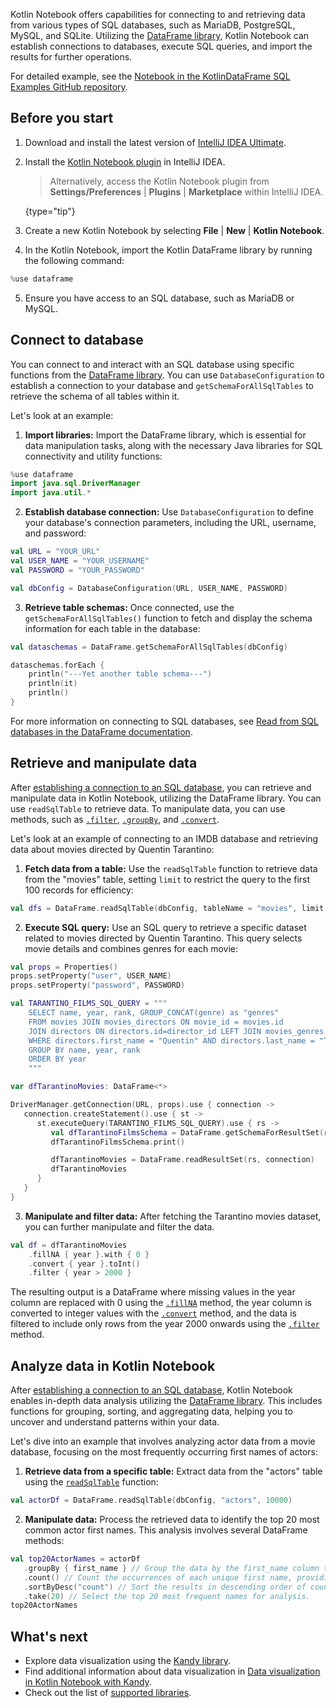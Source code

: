 [//]: # (title: Connect and retrieve data from databases)

Kotlin Notebook offers capabilities for connecting to and retrieving data from various types of SQL databases, such as 
MariaDB, PostgreSQL, MySQL, and SQLite. 
Utilizing the [DataFrame library](https://kotlin.github.io/dataframe/gettingstarted.html), Kotlin Notebook can establish 
connections to databases, execute SQL queries, and import the results for further operations.

For detailed example, see the [Notebook in the KotlinDataFrame SQL Examples GitHub repository](https://github.com/zaleslaw/KotlinDataFrame-SQL-Examples/blob/master/notebooks/imdb.ipynb).

## Before you start

1. Download and install the latest version of [IntelliJ IDEA Ultimate](https://www.jetbrains.com/idea/download/?section=mac).
2. Install the [Kotlin Notebook plugin](https://plugins.jetbrains.com/plugin/16340-kotlin-notebook) in IntelliJ IDEA.

   > Alternatively, access the Kotlin Notebook plugin from **Settings/Preferences** | **Plugins** | **Marketplace** within IntelliJ IDEA.
   >
   {type="tip"}

3. Create a new Kotlin Notebook by selecting **File** | **New** | **Kotlin Notebook**.
4. In the Kotlin Notebook, import the Kotlin DataFrame library by running the following command:

```kotlin
%use dataframe
```

5. Ensure you have access to an SQL database, such as MariaDB or MySQL.


## Connect to database

You can connect to and interact with an SQL database using specific functions from the [DataFrame library](https://kotlin.github.io/dataframe/gettingstarted.html). 
You can use `DatabaseConfiguration` to establish a connection to your database and `getSchemaForAllSqlTables` to retrieve 
the schema of all tables within it.

Let's look at an example:

1. **Import libraries:** Import the DataFrame library, which is essential for data manipulation tasks, along with
the necessary Java libraries for SQL connectivity and utility functions: 

```kotlin
%use dataframe
import java.sql.DriverManager
import java.util.*
```

2. **Establish database connection:** Use `DatabaseConfiguration` to define your database's connection parameters, 
including the URL, username, and password:

```kotlin
val URL = "YOUR_URL"
val USER_NAME = "YOUR_USERNAME"
val PASSWORD = "YOUR_PASSWORD"

val dbConfig = DatabaseConfiguration(URL, USER_NAME, PASSWORD)
```

3. **Retrieve table schemas:** Once connected, use the `getSchemaForAllSqlTables()` function to fetch and display the 
schema information for each table in the database:

```kotlin
val dataschemas = DataFrame.getSchemaForAllSqlTables(dbConfig)

dataschemas.forEach { 
    println("---Yet another table schema---")
    println(it)
    println()
}
```

For more information on connecting to SQL databases, see [Read from SQL databases in the DataFrame documentation](https://kotlin.github.io/dataframe/readsqldatabases.html).

## Retrieve and manipulate data

After [establishing a connection to an SQL database](#connect-to-database), you can retrieve and manipulate data in Kotlin Notebook, utilizing the DataFrame library. 
You can use `readSqlTable` to retrieve data. To manipulate data, you can use methods, such as [`.filter`](https://kotlin.github.io/dataframe/filter.html), [`.groupBy`](https://kotlin.github.io/dataframe/groupby.html), 
and [`.convert`](https://kotlin.github.io/dataframe/convert.html). 

Let's look at an example of connecting to an IMDB database and retrieving data about movies directed by Quentin Tarantino:

1. **Fetch data from a table:** Use the `readSqlTable` function to retrieve data from the "movies" table, setting `limit` 
to restrict the query to the first 100 records for efficiency:

```kotlin
val dfs = DataFrame.readSqlTable(dbConfig, tableName = "movies", limit = 100)
```

2. **Execute SQL query:**
Use an SQL query to retrieve a specific dataset related to movies directed by Quentin Tarantino. 
This query selects movie details and combines genres for each movie:

```kotlin
val props = Properties()
props.setProperty("user", USER_NAME)
props.setProperty("password", PASSWORD)

val TARANTINO_FILMS_SQL_QUERY = """
    SELECT name, year, rank, GROUP_CONCAT(genre) as "genres"
    FROM movies JOIN movies_directors ON movie_id = movies.id
    JOIN directors ON directors.id=director_id LEFT JOIN movies_genres ON movies.id = movies_genres.movie_id
    WHERE directors.first_name = "Quentin" AND directors.last_name = "Tarantino"
    GROUP BY name, year, rank
    ORDER BY year
    """

var dfTarantinoMovies: DataFrame<*>

DriverManager.getConnection(URL, props).use { connection ->
   connection.createStatement().use { st ->
      st.executeQuery(TARANTINO_FILMS_SQL_QUERY).use { rs ->
         val dfTarantinoFilmsSchema = DataFrame.getSchemaForResultSet(rs, connection)
         dfTarantinoFilmsSchema.print()

         dfTarantinoMovies = DataFrame.readResultSet(rs, connection)
         dfTarantinoMovies
      }
   }
}
```

3. **Manipulate and filter data:**
After fetching the Tarantino movies dataset, you can further manipulate and filter the data.

```kotlin
val df = dfTarantinoMovies
    .fillNA { year }.with { 0 }
    .convert { year }.toInt()
    .filter { year > 2000 }
```

The resulting output is a DataFrame where missing values in the year column are replaced with 0 using the 
[`.fillNA`](https://kotlin.github.io/dataframe/fill.html#fillna) method, the year column is converted to integer values 
with the [`.convert`](https://kotlin.github.io/dataframe/convert.html) method, and the data is filtered to include only 
rows from the year 2000 onwards using the [`.filter`](https://kotlin.github.io/dataframe/filter.html) method.

## Analyze data in Kotlin Notebook

After [establishing a connection to an SQL database](#connect-to-database), Kotlin Notebook enables in-depth data analysis 
utilizing the [DataFrame library](https://kotlin.github.io/dataframe/gettingstarted.html). This includes functions for 
grouping, sorting, and aggregating data, helping you to uncover and understand patterns within your data.

Let's dive into an example that involves analyzing actor data from a movie database, focusing on the most frequently 
occurring first names of actors:

1. **Retrieve data from a specific table:**
Extract data from the "actors" table using the [`readSqlTable`](https://kotlin.github.io/dataframe/readsqldatabases.html#reading-specific-tables) function:

```kotlin
val actorDf = DataFrame.readSqlTable(dbConfig, "actors", 10000)
```

2. **Manipulate data:**
Process the retrieved data to identify the top 20 most common actor first names. This analysis involves several DataFrame methods:

```kotlin
val top20ActorNames = actorDf
   .groupBy { first_name } // Group the data by the first_name column to organize it based on actor first names.
   .count() // Count the occurrences of each unique first name, providing a frequency distribution.
   .sortByDesc("count") // Sort the results in descending order of count to identify the most common names.
   .take(20) // Select the top 20 most frequent names for analysis.
top20ActorNames
```

## What's next

* Explore data visualization using the [Kandy library](https://kotlin.github.io/kandy/examples.html).
* Find additional information about data visualization in [Data visualization in Kotlin Notebook with Kandy](data-analysis-visualization.md).
* Check out the list of [supported libraries](data-science-libraries.md).